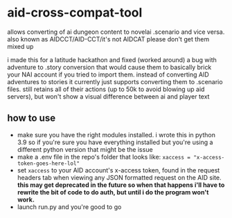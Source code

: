 # aid-cross-compat-tool
allows converting of ai dungeon content to novelai .scenario and vice versa. also known as AIDCCT/AID-CCT/it's not AIDCAT please don't get them mixed up

i made this for a latitude hackathon and fixed (worked around) a bug with adventure to .story conversion that would cause them to basically brick your NAI account if you tried to import them. instead of converting AID adventures to stories it currently just supports converting them to .scenario files. still retains all of their actions (up to 50k to avoid blowing up aid servers), but won't show a visual difference between ai and player text

## how to use
* make sure you have the right modules installed. i wrote this in python 3.9 so if you're sure you have everything installed but you're using a different python version that might be the issue
* make a .env file in the repo's folder that looks like: `xaccess = "x-access-token-goes-here-lol"`
* set `xaccess` to your AID account's x-access token, found in the request headers tab when viewing any JSON formatted request on the AID site. **this may get deprecated in the future so when that happens i'll have to rewrite the bit of code to do auth, but until i do the program won't work.**
* launch run.py and you're good to go
